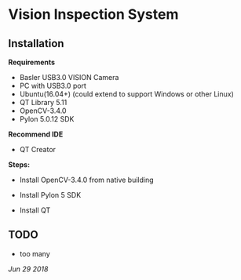 # **Vision Inspection System**

## **Installation**

**Requirements**
- Basler USB3.0 VISION Camera
- PC with USB3.0 port
- Ubuntu(16.04+) (could extend to support Windows or other Linux)
- QT Library 5.11
- OpenCV-3.4.0
- Pylon 5.0.12 SDK

**Recommend IDE**
- QT Creator

**Steps:**

- Install OpenCV-3.4.0 from native building

- Install Pylon 5 SDK

- Install QT

## **TODO**

- too many


*Jun 29 2018*
